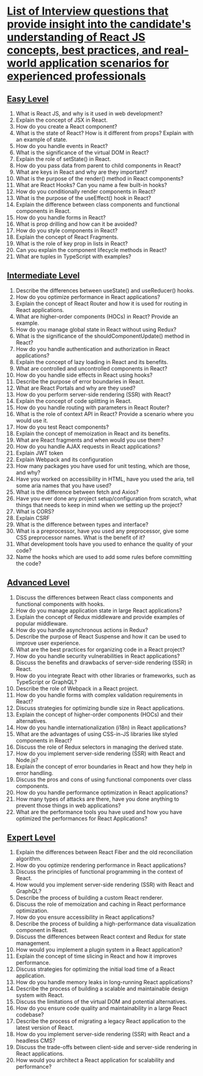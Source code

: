 # [List of Interview questions that provide insight into the candidate's understanding of React JS concepts, best practices, and real-world application scenarios for experienced professionals](/README.MD)

## [Easy Level](/ReactJS/01%20Easy%20Level.md)

1. What is React JS, and why is it used in web development?
2. Explain the concept of JSX in React.
3. How do you create a React component?
4. What is the state of React? How is it different from props? Explain with an example of state.
5. How do you handle events in React?
6. What is the significance of the virtual DOM in React?
7. Explain the role of setState() in React.
8. How do you pass data from parent to child components in React?
9. What are keys in React and why are they important?
10. What is the purpose of the render() method in React components?
11. What are React Hooks? Can you name a few built-in hooks?
12. How do you conditionally render components in React?
13. What is the purpose of the useEffect() hook in React?
14. Explain the difference between class components and functional components in React.
15. How do you handle forms in React?
16. What is prop drilling and how can it be avoided?
17. How do you style components in React?
18. Explain the concept of React Fragments.
19. What is the role of key prop in lists in React?
20. Can you explain the component lifecycle methods in React?
21. What are tuples in TypeScript with examples?

## [Intermediate Level](/ReactJS/02%20Intermediate%20Level.md)

1. Describe the differences between useState() and useReducer() hooks.
2. How do you optimize performance in React applications?
3. Explain the concept of React Router and how it is used for routing in React applications.
4. What are higher-order components (HOCs) in React? Provide an example.
5. How do you manage global state in React without using Redux?
6. What is the significance of the shouldComponentUpdate() method in React?
7. How do you handle authentication and authorization in React applications?
8. Explain the concept of lazy loading in React and its benefits.
9. What are controlled and uncontrolled components in React?
10. How do you handle side effects in React using hooks?
11. Describe the purpose of error boundaries in React.
12. What are React Portals and why are they used?
13. How do you perform server-side rendering (SSR) with React?
14. Explain the concept of code splitting in React.
15. How do you handle routing with parameters in React Router?
16. What is the role of context API in React? Provide a scenario where you would use it.
17. How do you test React components?
18. Explain the concept of memoization in React and its benefits.
19. What are React fragments and when would you use them?
20. How do you handle AJAX requests in React applications?
21. Explain JWT token
22. Explain Webpack and its configuration
23. How many packages you have used for unit testing, which are those, and why?
24. Have you worked on accessibility in HTML, have you used the aria, tell some aria names that you have used?
25. What is the difference between fetch and Axios?
26. Have you ever done any project setup/configuration from scratch, what things that needs to keep in mind when we setting up the project?
27. What is CORS?
28. Explain CSRF
29. What is the difference between types and interface?
30. What is a preprocessor, have you used any preprocessor, give some CSS preprocessor names. What is the benefit of it?
31. What development tools have you used to enhance the quality of your code?
32. Name the hooks which are used to add some rules before committing the code?

## [Advanced Level](/ReactJS/03%20Advanced%20Level.md)

1. Discuss the differences between React class components and functional components with hooks.
2. How do you manage application state in large React applications?
3. Explain the concept of Redux middleware and provide examples of popular middleware.
4. How do you handle asynchronous actions in Redux?
5. Describe the purpose of React Suspense and how it can be used to improve user experience.
6. What are the best practices for organizing code in a React project?
7. How do you handle security vulnerabilities in React applications?
8. Discuss the benefits and drawbacks of server-side rendering (SSR) in React.
9. How do you integrate React with other libraries or frameworks, such as TypeScript or GraphQL?
10. Describe the role of Webpack in a React project.
11. How do you handle forms with complex validation requirements in React?
12. Discuss strategies for optimizing bundle size in React applications.
13. Explain the concept of higher-order components (HOCs) and their alternatives.
14. How do you handle internationalization (i18n) in React applications?
15. What are the advantages of using CSS-in-JS libraries like styled components in React?
16. Discuss the role of Redux selectors in managing the derived state.
17. How do you implement server-side rendering (SSR) with React and Node.js?
18. Explain the concept of error boundaries in React and how they help in error handling.
19. Discuss the pros and cons of using functional components over class components.
20. How do you handle performance optimization in React applications?
21. How many types of attacks are there, have you done anything to prevent those things in web applications?
22. What are the performance tools you have used and how you have optimized the performances for React Applications?

## [Expert Level](/ReactJS/04%20Expert%20Level.md)

1. Explain the differences between React Fiber and the old reconciliation algorithm.
2. How do you optimize rendering performance in React applications?
3. Discuss the principles of functional programming in the context of React.
4. How would you implement server-side rendering (SSR) with React and GraphQL?
5. Describe the process of building a custom React renderer.
6. Discuss the role of memoization and caching in React performance optimization.
7. How do you ensure accessibility in React applications?
8. Describe the process of building a high-performance data visualization component in React.
9. Discuss the differences between React context and Redux for state management.
10. How would you implement a plugin system in a React application?
11. Explain the concept of time slicing in React and how it improves performance.
12. Discuss strategies for optimizing the initial load time of a React application.
13. How do you handle memory leaks in long-running React applications?
14. Describe the process of building a scalable and maintainable design system with React.
15. Discuss the limitations of the virtual DOM and potential alternatives.
16. How do you ensure code quality and maintainability in a large React codebase?
17. Describe the process of migrating a legacy React application to the latest version of React.
18. How do you implement server-side rendering (SSR) with React and a headless CMS?
19. Discuss the trade-offs between client-side and server-side rendering in React applications.
20. How would you architect a React application for scalability and performance?

